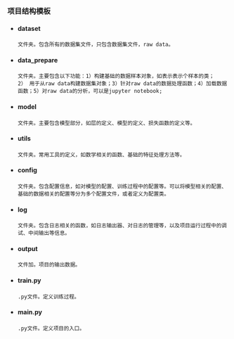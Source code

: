 
### 项目结构模板
- #### dataset
  `文件夹。包含所有的数据集文件，只包含数据集文件，raw data。`
- #### data_prepare
  `文件夹。主要包含以下功能：1）构建基础的数据样本对象，如表示表示个样本的类；  
  2） 用于从raw data构建数据集对象；3）针对raw data的数据处理函数；4）加载数据函数；5）对raw data的分析，可以是jupyter notebook;`
- #### model
  `文件夹。主要包含模型部分，如层的定义、模型的定义、损失函数的定义等。`
- #### utils
  `文件夹。常用工具的定义，如数学相关的函数、基础的特征处理方法等。`
- #### config
  `文件夹。包含配置信息，如对模型的配置、训练过程中的配置等。可以将模型相关的配置、基础的数据相关的配置等分为多个配置文件，或者定义为配置类。`
- #### log
  `文件夹。包含日志相关的函数，如日志输出器、对日志的管理等，以及项目运行过程中的调试、中间输出等信息。`
- #### output
  `文件加。项目的输出数据。`
- #### train.py
  `.py文件。定义训练过程。`
- #### main.py
  `.py文件。定义项目的入口。`